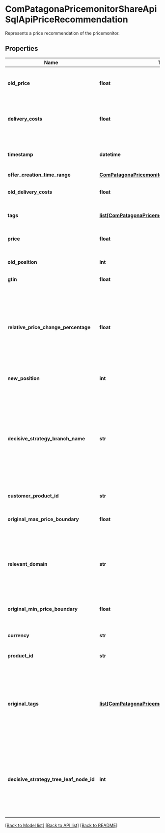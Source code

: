 # ComPatagonaPricemonitorShareApiSqlApiPriceRecommendation

Represents a price recommendation of the pricemonitor.
## Properties
Name | Type | Description | Notes
------------ | ------------- | ------------- | -------------
**old_price** | **float** | The price of the cheapest offer of the own shop(s) on the relevant domain | [optional] 
**delivery_costs** | **float** | The delivery costs which were considered for the recommended price | [optional] 
**timestamp** | **datetime** | The timestamp when the price recommendation has been calculated | 
**offer_creation_time_range** | [**ComPatagonaPricemonitorShareApiOffsetTimeRange**](ComPatagonaPricemonitorShareApiOffsetTimeRange.md) |  | [optional] 
**old_delivery_costs** | **float** | The delivery costs corresponding to &#x60;oldPrice&#x60; | [optional] 
**tags** | [**list[ComPatagonaPricemonitorShareApiExtendedTag]**](ComPatagonaPricemonitorShareApiExtendedTag.md) | Additional information on this product | 
**price** | **float** | The recommended price of the relevant domain | 
**old_position** | **int** | The old position on the relevant domain | [optional] 
**gtin** | **float** | GTIN of the product | [optional] 
**relative_price_change_percentage** | **float** | Absolute percentage how the recommended price changed compared to the &#x60;oldPrice&#x60; e.g. 200 stands for 200% which means the recommended price has doubled | [optional] 
**new_position** | **int** | The new position on the relevant domain | [optional] 
**decisive_strategy_branch_name** | **str** | The strategy branch name that calculated the price. This is only filled if the Strategy branch that calculated the price was given a name in the strategy tree. It will have the name that was active at the time the price was calculated (see timestamp) | [optional] 
**customer_product_id** | **str** | The customer&#39;s id of the product | [optional] 
**original_max_price_boundary** | **float** | Max price boundary during the time when the price was calculated | 
**relevant_domain** | **str** | The decisive domain of the price recommendation. It&#39;s been determined by the cheapest price recommendation. | [optional] 
**original_min_price_boundary** | **float** | Min price boundary during the time when the price was calculated | 
**currency** | **str** | The currency of the price recommendation. | 
**product_id** | **str** | The internal product id of the pricemonitor | 
**original_tags** | [**list[ComPatagonaPricemonitorShareApiExtendedTag]**](ComPatagonaPricemonitorShareApiExtendedTag.md) | List of tags which were set during the time when the price has been calculated. ATTENTION: These are historic tags which are maybe outdated or incomplete. | 
**decisive_strategy_tree_leaf_node_id** | **int** | The leaf node of the strategy branch that calculated the price. This id references the node in the strategy branch that was active at the time the price was calculated (see timestamp) | 

[[Back to Model list]](../README.md#documentation-for-models) [[Back to API list]](../README.md#documentation-for-api-endpoints) [[Back to README]](../README.md)


